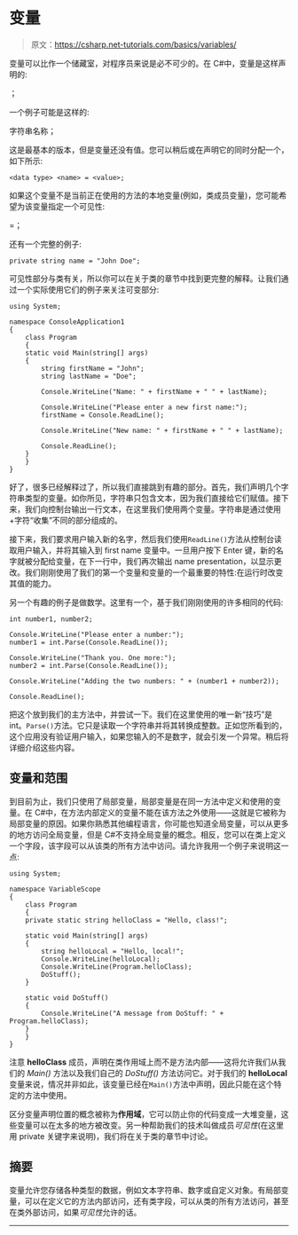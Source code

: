 # 变量

> 原文：<https://csharp.net-tutorials.com/basics/variables/>

变量可以比作一个储藏室，对程序员来说是必不可少的。在 C#中，变量是这样声明的:

<data type=""><name>；</name></data>

一个例子可能是这样的:

字符串名称；

这是最基本的版本，但是变量还没有值。您可以稍后或在声明它的同时分配一个，如下所示:

```
<data type> <name> = <value>;
```

<input type="hidden" name="IL_IN_ARTICLE">

如果这个变量不是当前正在使用的方法的本地变量(例如，类成员变量)，您可能希望为该变量指定一个可见性:

<visibility><data type=""><name>=<value>；</value></name></data></visibility>

还有一个完整的例子:

```
private string name = "John Doe";
```

可见性部分与类有关，所以你可以在关于类的章节中找到更完整的解释。让我们通过一个实际使用它们的例子来关注可变部分:

```
using System;

namespace ConsoleApplication1
{
    class Program
    {
    static void Main(string[] args)
    {
        string firstName = "John";
        string lastName = "Doe";

        Console.WriteLine("Name: " + firstName + " " + lastName);

        Console.WriteLine("Please enter a new first name:");
        firstName = Console.ReadLine();

        Console.WriteLine("New name: " + firstName + " " + lastName);

        Console.ReadLine();
    }
    }
}
```

好了，很多已经解释过了，所以我们直接跳到有趣的部分。首先，我们声明几个字符串类型的变量。如你所见，字符串只包含文本，因为我们直接给它们赋值。接下来，我们向控制台输出一行文本，在这里我们使用两个变量。字符串是通过使用+字符“收集”不同的部分组成的。

接下来，我们要求用户输入新的名字，然后我们使用`ReadLine()`方法从控制台读取用户输入，并将其输入到 first name 变量中。一旦用户按下 Enter 键，新的名字就被分配给变量，在下一行中，我们再次输出 name presentation，以显示更改。我们刚刚使用了我们的第一个变量和变量的一个最重要的特性:在运行时改变其值的能力。

另一个有趣的例子是做数学。这里有一个，基于我们刚刚使用的许多相同的代码:

```
int number1, number2;

Console.WriteLine("Please enter a number:");
number1 = int.Parse(Console.ReadLine());

Console.WriteLine("Thank you. One more:");
number2 = int.Parse(Console.ReadLine());

Console.WriteLine("Adding the two numbers: " + (number1 + number2));

Console.ReadLine();
```

把这个放到我们的主方法中，并尝试一下。我们在这里使用的唯一新“技巧”是 int。`Parse()`方法。它只是读取一个字符串并将其转换成整数。正如您所看到的，这个应用没有验证用户输入，如果您输入的不是数字，就会引发一个异常。稍后将详细介绍这些内容。

## 变量和范围

到目前为止，我们只使用了局部变量，局部变量是在同一方法中定义和使用的变量。在 C#中，在方法内部定义的变量不能在该方法之外使用——这就是它被称为局部变量的原因。如果你熟悉其他编程语言，你可能也知道全局变量，可以从更多的地方访问全局变量，但是 C#不支持全局变量的概念。相反，您可以在类上定义一个字段，该字段可以从该类的所有方法中访问。请允许我用一个例子来说明这一点:

```
using System;

namespace VariableScope
{
    class Program
    {
    private static string helloClass = "Hello, class!";

    static void Main(string[] args)
    {
        string helloLocal = "Hello, local!";
        Console.WriteLine(helloLocal);
        Console.WriteLine(Program.helloClass);
        DoStuff();
    }

    static void DoStuff()
    {
        Console.WriteLine("A message from DoStuff: " + Program.helloClass);
    }
    }
}
```

注意 **helloClass** 成员，声明在类作用域上而不是方法内部——这将允许我们从我们的 *Main()* 方法以及我们自己的 *DoStuff()* 方法访问它。对于我们的 **helloLocal** 变量来说，情况并非如此，该变量已经在`Main()`方法中声明，因此只能在这个特定的方法中使用。

区分变量声明位置的概念被称为**作用域**，它可以防止你的代码变成一大堆变量，这些变量可以在太多的地方被改变。另一种帮助我们的技术叫做成员*可见性*(在这里用 private 关键字来说明)，我们将在关于类的章节中讨论。

## 摘要

变量允许您存储各种类型的数据，例如文本字符串、数字或自定义对象。有局部变量，可以在定义它的方法内部访问，还有类字段，可以从类的所有方法访问，甚至在类外部访问，如果*可见性*允许的话。

* * *